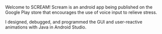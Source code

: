 Welcome to SCREAM!
Scream is an android app being published on the Google Play store that encourages the use of voice input to relieve stress. 

I designed, debugged, and programmed the GUI and user-reactive animations with Java in Android Studio. 


